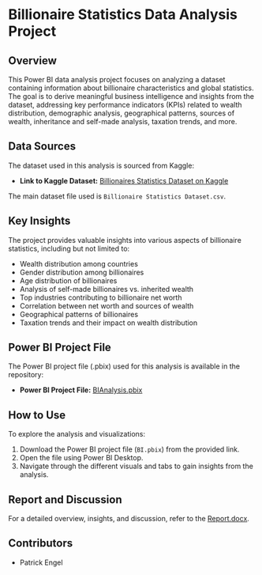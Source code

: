# Billionaire Statistics Data Analysis Project

## Overview

This Power BI data analysis project focuses on analyzing a dataset containing information about billionaire characteristics and global statistics. The goal is to derive meaningful business intelligence and insights from the dataset, addressing key performance indicators (KPIs) related to wealth distribution, demographic analysis, geographical patterns, sources of wealth, inheritance and self-made analysis, taxation trends, and more.

## Data Sources

The dataset used in this analysis is sourced from Kaggle:

- **Link to Kaggle Dataset:** [Billionaires Statistics Dataset on Kaggle](https://www.kaggle.com/datasets/nelgiriyewithana/billionaires-statistics-dataset)

The main dataset file used is `Billionaire Statistics Dataset.csv`.

## Key Insights

The project provides valuable insights into various aspects of billionaire statistics, including but not limited to:

- Wealth distribution among countries
- Gender distribution among billionaires
- Age distribution of billionaires
- Analysis of self-made billionaires vs. inherited wealth
- Top industries contributing to billionaire net worth
- Correlation between net worth and sources of wealth
- Geographical patterns of billionaires
- Taxation trends and their impact on wealth distribution

## Power BI Project File

The Power BI project file (.pbix) used for this analysis is available in the repository:

- **Power BI Project File:** [BIAnalysis.pbix](link-to-your-power-bi-project-file)

## How to Use

To explore the analysis and visualizations:

1. Download the Power BI project file (`BI.pbix`) from the provided link.
2. Open the file using Power BI Desktop.
3. Navigate through the different visuals and tabs to gain insights from the analysis.

## Report and Discussion

For a detailed overview, insights, and discussion, refer to the [Report.docx](link-to-report-document).

## Contributors

- Patrick Engel

